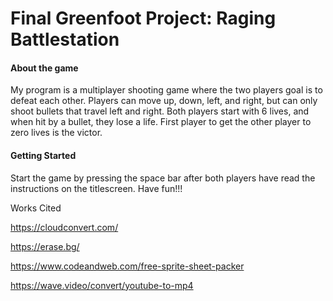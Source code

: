 # Final Greenfoot Project: Raging Battlestation

#### About the game
My program is a multiplayer shooting game where the two players goal is to defeat each other. Players can move up, down, left, and right, but can only shoot bullets that travel left and right. Both players start with 6 lives, and when hit by a bullet, they lose a life. First player to get the other player to zero lives is the victor.

#### Getting Started
Start the game by pressing the space bar after both players have read the instructions on the titlescreen. Have fun!!!

Works Cited

https://cloudconvert.com/

https://erase.bg/

https://www.codeandweb.com/free-sprite-sheet-packer

https://wave.video/convert/youtube-to-mp4

